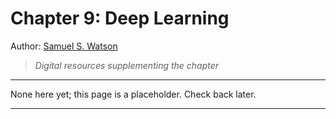 
# Chapter 9: Deep Learning

Author: [Samuel S. Watson](http://www.math.brown.edu/~sswatson/index.html)

> *Digital resources supplementing the chapter*

---

None here yet; this page is a placeholder.  Check back later.

---
